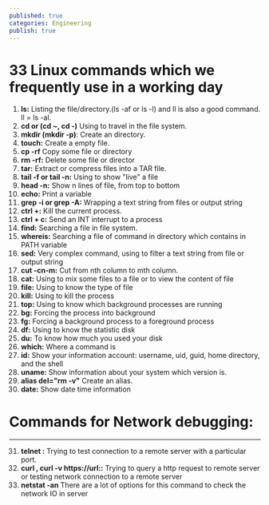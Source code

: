 ```yaml
---
published: true
categories: Engineering
publish: true
---
```

# 33 Linux commands which we frequently use in a working day

1. **ls:** Listing the file/directory.(ls -af or ls -l) and ll is also a good command. ll = ls -al.
2. **cd or (cd ~, cd -)**  Using to travel in the file system.
3. **mkdir (mkdir -p)**: Create an directory.
4. **touch:** Create a empty file.
5. **cp -rf**  Copy some file or directory
6. **rm -rf:** Delete some file or director
7. **tar:** Extract or compress files into a TAR file.
8. **tail -f or tail -n:** Using to show "live" a file
9. **head -n:** Show n lines of file, from top to bottom
10. **echo:** Print a variable
11. **grep -i or grep -A:** Wrapping a text string from files or output string
12. **ctrl +\:** Kill the current process.
13. **ctrl + c:** Send an INT interrupt to a process
14. **find:** Searching a file in file system.
15. **whereis:** Searching a file of command in directory which contains in PATH variable
16. **sed:** Very complex command, using to filter a text string from file or output string
17. **cut -cn-m:** Cut from nth column to mth column.
18. **cat:** Using to mix some files to a file or to view the content of file
19. **file:** Using to know the type of file
20. **kill:** Using to kill the process
21. **top:** Using to know which background processes are running
22. **bg:** Forcing the process into background
23. **fg:** Forcing a background process to a foreground process
24. **df:** Using to know the statistic disk
25. **du:** To know how much you used your disk
26. **which:** Where a command is
27. **id:** Show your information account: username, uid, guid, home directory, and the shell
28. **uname:** Show information about your system which version is.
29. **alias del="rm -v"**  Create an alias.
30. **date:** Show date time information

# Commands for Network debugging:
---
31. **telnet :** Trying to test connection to a remote server with a particular port.
32. **curl , curl -v https://url:<port>:** Trying to query a http request to remote server or testing network connection to a remote server
33. **netstat -an** There are a lot of options for this command to check the network IO in server

